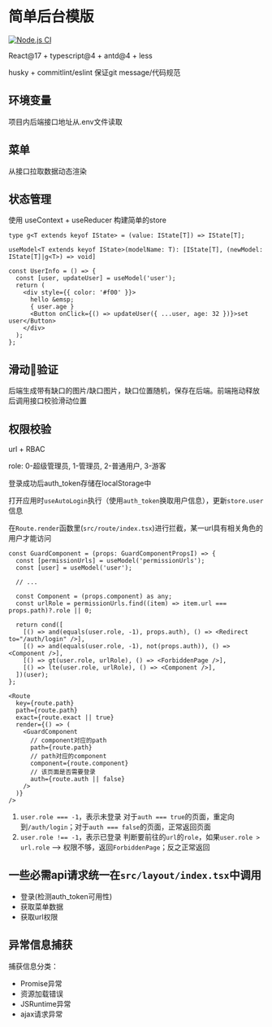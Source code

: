 <!--
 * @Author: mrrs878@foxmail.com
 * @Date: 2021-02-23 10:19:55
 * @LastEditTime: 2021-04-25 17:28:57
 * @LastEditors: Please set LastEditors
 * @Description: In User Settings Edit
 * @FilePath: /dashboard_template/README.md
-->
# 简单后台模版

[![Node.js CI](https://github.com/mrrs878/dashboard_template/actions/workflows/node.js.yml/badge.svg)](https://github.com/mrrs878/dashboard_template/actions/workflows/node.js.yml)

React@17 + typescript@4 + antd@4 + less

husky + commitlint/eslint 保证git message/代码规范

## 环境变量

项目内后端接口地址从.env文件读取

## 菜单

从接口拉取数据动态渲染

## 状态管理

使用 useContext + useReducer 构建简单的store

`type g<T extends keyof IState> = (value: IState[T]) => IState[T];`

`useModel<T extends keyof IState>(modelName: T): [IState[T], (newModel: IState[T]|g<T>) => void]`

```tsx
const UserInfo = () => {
  const [user, updateUser] = useModel('user');
  return (
    <div style={{ color: '#f00' }}>
      hello &emsp;
      { user.age }
      <Button onClick={() => updateUser({ ...user, age: 32 })}>set user</Button>
    </div>
  );
};
```


## 滑动🧩验证

后端生成带有缺口的图片/缺口图片，缺口位置随机，保存在后端。前端拖动释放后调用接口校验滑动位置

## 权限校验

url + RBAC

role: 0-超级管理员, 1-管理员, 2-普通用户, 3-游客

登录成功后auth_token存储在localStorage中

打开应用时`useAutoLogin`执行（使用`auth_token`换取用户信息），更新`store.user`信息

在`Route.render`函数里(`src/route/index.tsx`)进行拦截，某一url具有相关角色的用户才能访问

``` tsx
const GuardComponent = (props: GuardComponentPropsI) => {
  const [permissionUrls] = useModel('permissionUrls');
  const [user] = useModel('user');

  // ...

  const Component = (props.component) as any;
  const urlRole = permissionUrls.find((item) => item.url === props.path)?.role || 0;

  return cond([
    [() => and(equals(user.role, -1), props.auth), () => <Redirect to="/auth/login" />],
    [() => and(equals(user.role, -1), not(props.auth)), () => <Component />],
    [() => gt(user.role, urlRole), () => <ForbiddenPage />],
    [() => lte(user.role, urlRole), () => <Component />],
  ])(user);
};

<Route
  key={route.path}
  path={route.path}
  exact={route.exact || true}
  render={() => (
    <GuardComponent
      // component对应的path
      path={route.path}
      // path对应的component
      component={route.component}
      // 该页面是否需要登录
      auth={route.auth || false}
    />
  )}
/>
```

1. `user.role === -1`，表示未登录
  对于`auth === true`的页面，重定向到`/auth/login`；对于`auth === false`的页面，正常返回页面
2. `user.role !== -1`，表示已登录
  判断要前往的`url`的`role`，如果`user.role > url.role` --> 权限不够，返回`ForbiddenPage`；反之正常返回

## 一些必需api请求统一在`src/layout/index.tsx`中调用

- 登录(检测auth_token可用性)
- 获取菜单数据
- 获取url权限

## 异常信息捕获

捕获信息分类：

- Promise异常
- 资源加载错误
- JSRuntime异常
- ajax请求异常
